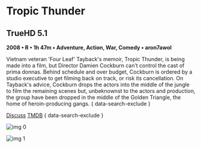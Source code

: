 # Tropic Thunder

## TrueHD 5.1

**2008 • R • 1h 47m • Adventure, Action, War, Comedy • aron7awol**

Vietnam veteran 'Four Leaf' Tayback's memoir, Tropic Thunder, is being made into a film, but Director Damien Cockburn can’t control the cast of prima donnas. Behind schedule and over budget, Cockburn is ordered by a studio executive to get filming back on track, or risk its cancellation. On Tayback's advice, Cockburn drops the actors into the middle of the jungle to film the remaining scenes but, unbeknownst to the actors and production, the group have been dropped in the middle of the Golden Triangle, the home of heroin-producing gangs.
{ data-search-exclude }

[Discuss](https://www.avsforum.com/threads/bass-eq-for-filtered-movies.2995212/post-57967898)  [TMDB](https://www.themoviedb.org/movie/7446)
{ data-search-exclude }

![img 0](https://i.imgur.com/D57mMNY.jpg)

![img 1](https://i.imgur.com/FPLE5jq.png)

